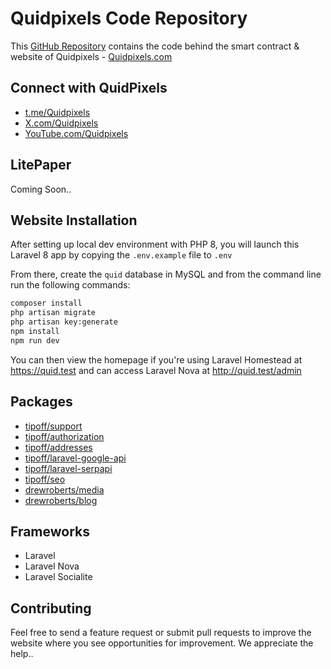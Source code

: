 # Quidpixels Code Repository

This [GitHub Repository](https://github.com/roberts/quid) contains the code behind the smart contract & website of Quidpixels - [Quidpixels.com](https://quidpixels.com "Quidpixels")

## Connect with QuidPixels

- [t.me/Quidpixels](https://t.me/Quidpixels)
- [X.com/Quidpixels](https://X.com/Quidpixels)
- [YouTube.com/Quidpixels](https://youtube.com/Quidpixels)

## LitePaper

Coming Soon..

## Website Installation

After setting up local dev environment with PHP 8, you will launch this Laravel 8 app by copying the ``.env.example`` file to ``.env``

From there, create the ``quid`` database in MySQL and from the command line run the following commands:

```bash
composer install
php artisan migrate
php artisan key:generate
npm install
npm run dev
```

You can then view the homepage if you're using Laravel Homestead at https://quid.test and can access Laravel Nova at http://quid.test/admin

## Packages

- [tipoff/support](https://github.com/tipoff/support)
- [tipoff/authorization](https://github.com/tipoff/authorization)
- [tipoff/addresses](https://github.com/tipoff/addresses)
- [tipoff/laravel-google-api](https://github.com/tipoff/laravel-google-api)
- [tipoff/laravel-serpapi](https://github.com/tipoff/laravel-serpapi)
- [tipoff/seo](https://github.com/tipoff/seo)
- [drewroberts/media](https://github.com/drewroberts/media)
- [drewroberts/blog](https://github.com/drewroberts/blog)

## Frameworks

- Laravel
- Laravel Nova
- Laravel Socialite

## Contributing

Feel free to send a feature request or submit pull requests to improve the website where you see opportunities for improvement. We appreciate the help..
